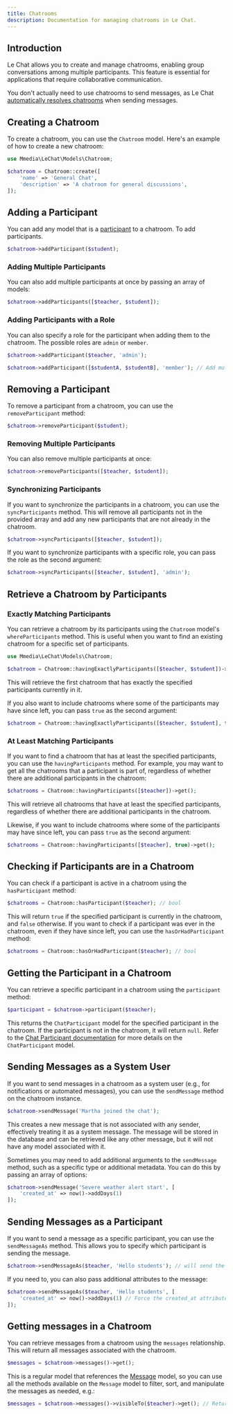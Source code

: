 ```yaml
---
title: Chatrooms
description: Documentation for managing chatrooms in Le Chat.
---
```


## Introduction
Le Chat allows you to create and manage chatrooms, enabling group conversations among multiple participants. This feature is essential for applications that require collaborative communication.

You don't actually need to use chatrooms to send messages, as Le Chat [automatically resolves chatrooms](/messages) when sending messages.

## Creating a Chatroom

To create a chatroom, you can use the `Chatroom` model. Here's an example of how to create a new chatroom:

```php
use Mmedia\LeChat\Models\Chatroom;

$chatroom = Chatroom::create([
    'name' => 'General Chat',
    'description' => 'A chatroom for general discussions',
]);
```

## Adding a Participant

You can add any model that is a [participant](/configuring-models) to a chatroom. To add participants.

```php
$chatroom->addParticipant($student);
```

### Adding Multiple Participants
You can also add multiple participants at once by passing an array of models:
```php
$chatroom->addParticipants([$teacher, $student]);
```

### Adding Participants with a Role
You can also specify a role for the participant when adding them to the chatroom. The possible roles are `admin` or `member`.

```php
$chatroom->addParticipant($teacher, 'admin');

$chatroom->addParticipant([$studentA, $studentB], 'member'); // Add multiple participants with the same role
```

## Removing a Participant
To remove a participant from a chatroom, you can use the `removeParticipant` method:
```php
$chatroom->removeParticipant($student);
```

### Removing Multiple Participants
You can also remove multiple participants at once:
```php
$chatroom->removeParticipants([$teacher, $student]);
```

### Synchronizing Participants
If you want to synchronize the participants in a chatroom, you can use the `syncParticipants` method. This will remove all participants not in the provided array and add any new participants that are not already in the chatroom.
```php
$chatroom->syncParticipants([$teacher, $student]);
```

If you want to synchronize participants with a specific role, you can pass the role as the second argument:
```php
$chatroom->syncParticipants([$teacher, $student], 'admin');
```

## Retrieve a Chatroom by Participants

### Exactly Matching Participants
You can retrieve a chatroom by its participants using the `Chatroom` model's `whereParticipants` method. This is useful when you want to find an existing chatroom for a specific set of participants.

```php
use Mmedia\LeChat\Models\Chatroom;

$chatroom = Chatroom::havingExactlyParticipants([$teacher, $student])->first();
```

This will retrieve the first chatroom that has exactly the specified participants currently in it.

If you also want to include chatrooms where some of the participants may have since left, you can pass `true` as the second argument:

```php
$chatroom = Chatroom::havingExactlyParticipants([$teacher, $student], true)->first();
```

### At Least Matching Participants
If you want to find a chatroom that has at least the specified participants, you can use the `havingParticipants` method. For example, you may want to get all the chatrooms that a participant is part of, regardless of whether there are additional participants in the chatroom:
```php
$chatrooms = Chatroom::havingParticipants([$teacher])->get();
```

This will retrieve all chatrooms that have at least the specified participants, regardless of whether there are additional participants in the chatroom.

Likewise, if you want to include chatrooms where some of the participants may have since left, you can pass `true` as the second argument:
```php
$chatrooms = Chatroom::havingParticipants([$teacher], true)->get();
```

## Checking if Participants are in a Chatroom
You can check if a participant is active in a chatroom using the `hasParticipant` method:
```php
$chatrooms = Chatroom::hasParticipant($teacher); // bool
```

This will return `true` if the specified participant is currently in the chatroom, and `false` otherwise. If you want to check if a participant was ever in the chatroom, even if they have since left, you can use the `hasOrHadParticipant` method:
```php
$chatrooms = Chatroom::hasOrHadParticipant($teacher); // bool
```

## Getting the Participant in a Chatroom
You can retrieve a specific participant in a chatroom using the `participant` method:
```php
$participant = $chatroom->participant($teacher);
```

This returns the `ChatParticipant` model for the specified participant in the chatroom. If the participant is not in the chatroom, it will return `null`. Refer to the [Chat Participant documentation](/participants) for more details on the `ChatParticipant` model.

## Sending Messages as a System User
If you want to send messages in a chatroom as a system user (e.g., for notifications or automated messages), you can use the `sendMessage` method on the chatroom instance.
```php
$chatroom->sendMessage('Martha joined the chat');
```

This creates a new message that is not associated with any sender, effectively treating it as a system message. The message will be stored in the database and can be retrieved like any other message, but it will not have any model associated with it.

Sometimes you may need to add additional arguments to the `sendMessage` method, such as a specific type or additional metadata. You can do this by passing an array of options:
```php
$chatroom->sendMessage('Severe weather alert start', [
    'created_at' => now()->addDays(1)
]);
```

## Sending Messages as a Participant
If you want to send a message as a specific participant, you can use the `sendMessageAs` method. This allows you to specify which participant is sending the message.
```php
$chatroom->sendMessageAs($teacher, 'Hello students'); // will send the message as the teacher
```

If you need to, you can also pass additional attributes to the message:
```php
$chatroom->sendMessageAs($teacher, 'Hello students', [
    'created_at' => now()->addDays(1) // Force the created_at attribute
]);
```

## Getting messages in a Chatroom
You can retrieve messages from a chatroom using the `messages` relationship. This will return all messages associated with the chatroom.
```php
$messages = $chatroom->messages()->get();
```

This is a regular model that references the [Message](/messages) model, so you can use all the methods available on the `Message` model to filter, sort, and manipulate the messages as needed, e.g.:
```php
$messages = $chatroom->messages()->visibleTo($teacher)->get(); // Returns messages that can be read by the teacher
```
